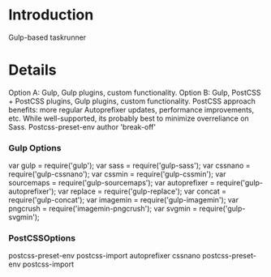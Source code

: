 
Introduction
===========
Gulp-based taskrunner

Details
=======
Option A: Gulp, Gulp plugins, custom functionality.
Option B: Gulp, PostCSS + PostCSS plugins, Gulp plugins, custom functionality.
PostCSS approach benefits: more regular Autoprefixer updates, performance improvements, etc.
While well-supported, its probably best to minimize overreliance on Sass.
Postcss-preset-env author 'break-off'


<h3>Gulp Options</h3>
var gulp = require('gulp');
var sass = require('gulp-sass');
var cssnano = require('gulp-cssnano');
var cssmin = require('gulp-cssmin');
var sourcemaps = require('gulp-sourcemaps');
var autoprefixer = require('gulp-autoprefixer');
var replace = require('gulp-replace');
var concat = require('gulp-concat');
var imagemin = require('gulp-imagemin');
var pngcrush = require('imagemin-pngcrush');
var svgmin = require('gulp-svgmin');

<h3>PostCSSOptions</h3>
postcss-preset-env
postcss-import
autoprefixer
cssnano
postcss-preset-env
postcss-import
